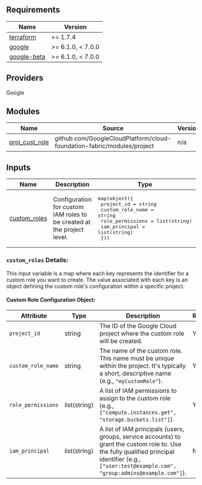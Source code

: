 ## Requirements

| Name | Version |
|------|---------|
| [terraform](#requirement_terraform) | >= 1.7.4 |
| [google](#requirement_google) | >= 6.1.0, < 7.0.0 |
| [google-beta](#requirement_google-beta) | >= 6.1.0, < 7.0.0 |

## Providers

Google

## Modules

| Name | Source | Version |
|------|--------|---------|
| [proj\_cust\_role](main.tf#L1) | github.com/GoogleCloudPlatform/cloud-foundation-fabric/modules/project | n/a |


## Inputs

| Name | Description | Type | Default | Required |
|------|-------------|------|---------|:--------:|
| [custom\_roles](variable.tf#L1) | Configuration for custom IAM roles to be created at the project level. | <pre>map(object({<br/>    project_id       = string<br/>    custom_role_name = string<br/>    role_permissions = list(string)<br/>    iam_principal    = list(string)<br/>  }))</pre> | `null` | yes |

<a name="input_custom_roles"></a>

### `custom_roles` Details:

This input variable is a map where each key represents the identifier for a custom role you want to create.  The value associated with each key is an object defining the custom role's configuration within a specific project.

#### Custom Role Configuration Object:

| Attribute         | Type          | Description                                                                                                                               | Required | Default |
|-------------------|---------------|-------------------------------------------------------------------------------------------------------------------------------------------|----------|---------|
| `project_id`      | string        | The ID of the Google Cloud project where the custom role will be created.                                                               | Yes      |         |
| `custom_role_name`| string        | The name of the custom role. This name must be unique within the project.  It's typically a short, descriptive name (e.g., `"myCustomRole"`). | Yes      |         |
| `role_permissions`| list(string)  | A list of IAM permissions to assign to the custom role (e.g., `["compute.instances.get", "storage.buckets.list"]`).                         | Yes      |         |
| `iam_principal`   | list(string)  | A list of IAM principals (users, groups, service accounts) to grant the custom role to.  Use the fully qualified principal identifier (e.g., `["user:test@example.com", "group:admins@example.com"]`).| No       |         |


